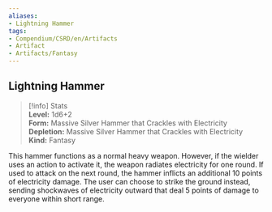 ```yaml
---
aliases:
- Lightning Hammer
tags:
- Compendium/CSRD/en/Artifacts
- Artifact
- Artifacts/Fantasy
---
```


  
## Lightning Hammer  
>[!info] Stats  
> **Level:** 1d6+2  
> **Form:** Massive Silver Hammer that Crackles with Electricity  
> **Depletion:** Massive Silver Hammer that Crackles with Electricity  
> **Kind:** Fantasy
  
This hammer functions as a normal heavy weapon. However, if the wielder uses an action to activate it, the weapon radiates electricity for one round. If used to attack on the next round, the hammer inflicts an additional 10 points of electricity damage. The user can choose to strike the ground instead, sending shockwaves of electricity outward that deal 5 points of damage to everyone within short range.